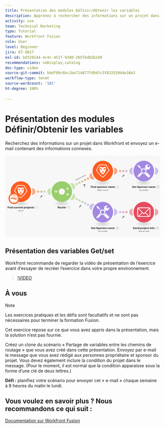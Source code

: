 ```yaml
---
title: Présentation des modules Définir/Obtenir les variables
description: Apprenez à rechercher des informations sur un projet dans Workfront et à envoyer un e-mail contenant des informations connexes dans  [!DNL Adobe Workfront Fusion].
activity: use
team: Technical Marketing
type: Tutorial
feature: Workfront Fusion
role: User
level: Beginner
jira: KT-9017
exl-id: bd329144-4c4c-451f-9340-265fbdb5b249
recommendations: noDisplay,catalog
doc-type: video
source-git-commit: bbdf99c6bc1be714077fd94fc3f8325394de36b3
workflow-type: tm+mt
source-wordcount: '181'
ht-degree: 100%

---
```


# Présentation des modules Définir/Obtenir les variables

Recherchez des informations sur un projet dans Workfront et envoyez un e-mail contenant des informations connexes.

![Image du scénario Fusion](assets/universal-connectors-and-routing-8.png)

## Présentation des variables Get/set

Workfront recommande de regarder la vidéo de présentation de l’exercice avant d’essayer de recréer l’exercice dans votre propre environnement.

>[!VIDEO](https://video.tv.adobe.com/v/335276/?quality=12&learn=on&enablevpops=1)


## À vous

>[!NOTE]
>
>Les exercices pratiques et les défis sont facultatifs et ne sont pas nécessaires pour terminer la formation Fusion.

Cet exercice repose sur ce que vous avez appris dans la présentation, mais la solution n’est pas fournie.

Créez un clone du scénario « Partage de variables entre les chemins de routage » que vous avez créé dans cette présentation. Envoyez par e-mail le message que vous avez rédigé aux personnes propriétaire et sponsor du projet. Vous devez également inclure la condition du projet dans le message. (Pour le moment, il est normal que la condition apparaisse sous la forme d’une clé de deux lettres.)

**Défi :** planifiez votre scénario pour envoyer cet « e-mail » chaque semaine à 8 heures du matin le lundi.

## Vous voulez en savoir plus ? Nous recommandons ce qui suit :

[Documentation sur Workfront Fusion](https://experienceleague.adobe.com/fr/docs/workfront-fusion/using/get-started-with-fusion/understand-workfront-fusion/workfront-fusion-overview)
